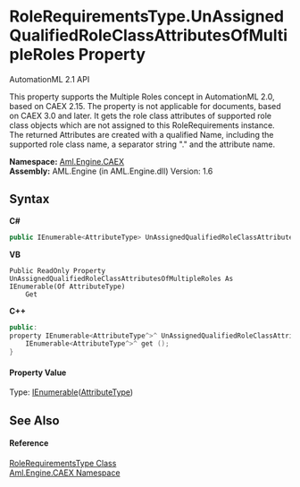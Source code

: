 # RoleRequirementsType.UnAssignedQualifiedRoleClassAttributesOfMultipleRoles Property 
AutomationML 2.1 API 

This property supports the Multiple Roles concept in AutomationML 2.0, based on CAEX 2.15. The property is not applicable for documents, based on CAEX 3.0 and later. It gets the role class attributes of supported role class objects which are not assigned to this RoleRequirements instance. The returned Attributes are created with a qualified Name, including the supported role class name, a separator string "." and the attribute name.

**Namespace:**&nbsp;<a href="N_Aml_Engine_CAEX">Aml.Engine.CAEX</a><br />**Assembly:**&nbsp;AML.Engine (in AML.Engine.dll) Version: 1.6

## Syntax

**C#**<br />
``` C#
public IEnumerable<AttributeType> UnAssignedQualifiedRoleClassAttributesOfMultipleRoles { get; }
```

**VB**<br />
``` VB
Public ReadOnly Property UnAssignedQualifiedRoleClassAttributesOfMultipleRoles As IEnumerable(Of AttributeType)
	Get
```

**C++**<br />
``` C++
public:
property IEnumerable<AttributeType^>^ UnAssignedQualifiedRoleClassAttributesOfMultipleRoles {
	IEnumerable<AttributeType^>^ get ();
}
```


#### Property Value
Type: <a href="https://docs.microsoft.com/dotnet/api/system.collections.generic.ienumerable-1" target="_parent" rel="noopener noreferrer">IEnumerable</a>(<a href="T_Aml_Engine_CAEX_AttributeType">AttributeType</a>)

## See Also


#### Reference
<a href="T_Aml_Engine_CAEX_RoleRequirementsType">RoleRequirementsType Class</a><br /><a href="N_Aml_Engine_CAEX">Aml.Engine.CAEX Namespace</a><br />